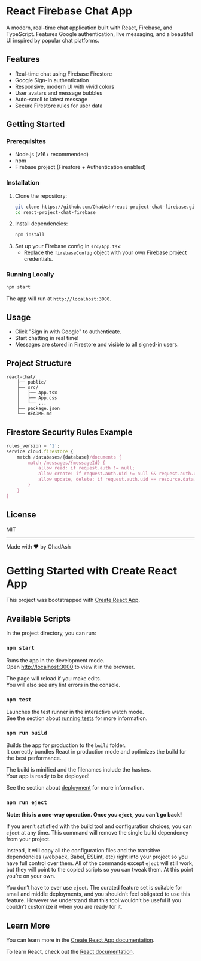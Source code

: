 # React Firebase Chat App

A modern, real-time chat application built with React, Firebase, and TypeScript. Features Google authentication, live messaging, and a beautiful UI inspired by popular chat platforms.

## Features
- Real-time chat using Firebase Firestore
- Google Sign-In authentication
- Responsive, modern UI with vivid colors
- User avatars and message bubbles
- Auto-scroll to latest message
- Secure Firestore rules for user data

## Getting Started

### Prerequisites
- Node.js (v16+ recommended)
- npm
- Firebase project (Firestore + Authentication enabled)

### Installation
1. Clone the repository:
	 ```bash
	 git clone https://github.com/OhadAsh/react-project-chat-firebase.git
	 cd react-project-chat-firebase
	 ```
2. Install dependencies:
	 ```bash
	 npm install
	 ```
3. Set up your Firebase config in `src/App.tsx`:
	 - Replace the `firebaseConfig` object with your own Firebase project credentials.

### Running Locally
```bash
npm start
```
The app will run at `http://localhost:3000`.

## Usage
- Click "Sign in with Google" to authenticate.
- Start chatting in real time!
- Messages are stored in Firestore and visible to all signed-in users.

## Project Structure
```
react-chat/
	├── public/
	├── src/
	│   ├── App.tsx
	│   ├── App.css
	│   └── ...
	├── package.json
	└── README.md
```

## Firestore Security Rules Example
```js
rules_version = '1';
service cloud.firestore {
	match /databases/{database}/documents {
		match /messages/{messageId} {
			allow read: if request.auth != null;
			allow create: if request.auth.uid != null && request.auth.uid == request.resource.data.uid;
			allow update, delete: if request.auth.uid == resource.data.uid;
		}
	}
}
```

## License
MIT

---
Made with ❤️ by OhadAsh
# Getting Started with Create React App

This project was bootstrapped with [Create React App](https://github.com/facebook/create-react-app).

## Available Scripts

In the project directory, you can run:

### `npm start`

Runs the app in the development mode.\
Open [http://localhost:3000](http://localhost:3000) to view it in the browser.

The page will reload if you make edits.\
You will also see any lint errors in the console.

### `npm test`

Launches the test runner in the interactive watch mode.\
See the section about [running tests](https://facebook.github.io/create-react-app/docs/running-tests) for more information.

### `npm run build`

Builds the app for production to the `build` folder.\
It correctly bundles React in production mode and optimizes the build for the best performance.

The build is minified and the filenames include the hashes.\
Your app is ready to be deployed!

See the section about [deployment](https://facebook.github.io/create-react-app/docs/deployment) for more information.

### `npm run eject`

**Note: this is a one-way operation. Once you `eject`, you can’t go back!**

If you aren’t satisfied with the build tool and configuration choices, you can `eject` at any time. This command will remove the single build dependency from your project.

Instead, it will copy all the configuration files and the transitive dependencies (webpack, Babel, ESLint, etc) right into your project so you have full control over them. All of the commands except `eject` will still work, but they will point to the copied scripts so you can tweak them. At this point you’re on your own.

You don’t have to ever use `eject`. The curated feature set is suitable for small and middle deployments, and you shouldn’t feel obligated to use this feature. However we understand that this tool wouldn’t be useful if you couldn’t customize it when you are ready for it.

## Learn More

You can learn more in the [Create React App documentation](https://facebook.github.io/create-react-app/docs/getting-started).

To learn React, check out the [React documentation](https://reactjs.org/).
